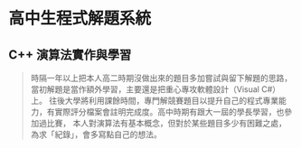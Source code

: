 # 高中生程式解題系統
## C++ 演算法實作與學習
> 時隔一年以上把本人高二時期沒做出來的題目多加嘗試與留下解題的思路，當初解題是當作額外學習，主要還是把重心專攻軟體設計（Visual C#）上。
> 往後大學將利用課餘時間，專門解競賽題目以提升自己的程式專業能力，有實際評分檔案會註明完成度。高中時期有跟大一屆的學長學習，也參加過比賽，
> 本人對演算法有基本概念，但對於某些題目多少有困難之處，為求「紀錄」，會多寫點自己的想法。
